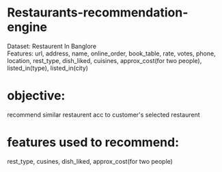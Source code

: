 # Restaurants-recommendation-engine
Dataset: Restaurent In Banglore<br>
Features: url, address, name, online_order, book_table, rate, votes, phone, location, rest_type, dish_liked, cuisines, approx_cost(for two people), listed_in(type), listed_in(city)<br>
# objective: <br>
recommend similar restaurent acc to customer's selected restaurent<br>
# features used to recommend: <br>
rest_type, cusines, dish_liked, approx_cost(for two people)
